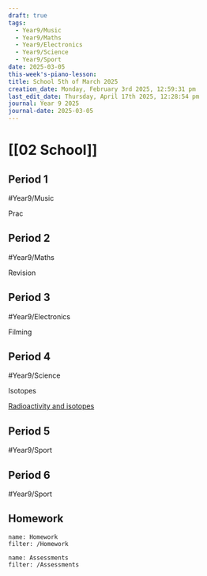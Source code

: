 ```yaml
---
draft: true
tags:
  - Year9/Music
  - Year9/Maths
  - Year9/Electronics
  - Year9/Science
  - Year9/Sport
date: 2025-03-05
this-week's-piano-lesson: 
title: School 5th of March 2025
creation_date: Monday, February 3rd 2025, 12:59:31 pm
last_edit_date: Thursday, April 17th 2025, 12:28:54 pm
journal: Year 9 2025
journal-date: 2025-03-05
---
```


# [[02 School]]

## Period 1

#Year9/Music

Prac

## Period 2

#Year9/Maths

Revision

## Period 3

#Year9/Electronics

Filming

## Period 4

#Year9/Science

Isotopes

[Radioactivity and isotopes](https://classroom.google.com/c/NzQ4ODM2MTQ5Njc5/m/NzQ4ODM2MTQ5OTU5/details)

## Period 5

#Year9/Sport

## Period 6

#Year9/Sport

## Homework

```todoist
name: Homework
filter: /Homework
```

```todoist
name: Assessments
filter: /Assessments
```
